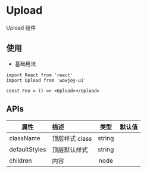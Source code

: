# Upload

Upload 组件

## 使用

- 基础用法

```
import React from 'react'
import Upload from 'wowjoy-ui'

const Foo = () => <Upload></Upload>
```

## APIs

| 属性          | 描述           |  类型  | 默认值 |
| ------------- | :------------- | :----: | :----: |
| className     | 顶层样式 class | string |        |
| defaultStyles | 顶层默认样式   | string |        |
| children      | 内容           |  node  |        |